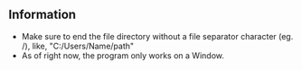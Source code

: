 ## Information
- Make sure to end the file directory without a file separator character (eg. /), like, "C:/Users/Name/path"
- As of right now, the program only works on a Window.
